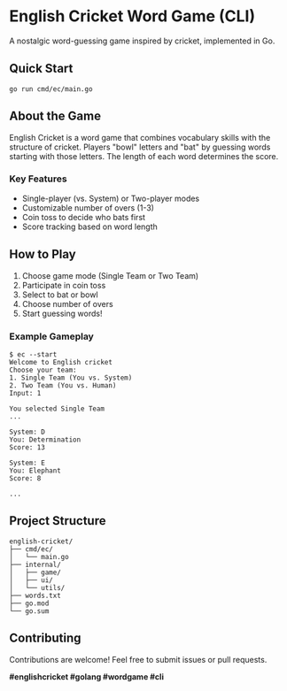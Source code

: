 # English Cricket Word Game (CLI)

A nostalgic word-guessing game inspired by cricket, implemented in Go.

## Quick Start

```
go run cmd/ec/main.go
```

## About the Game

English Cricket is a word game that combines vocabulary skills with the structure of cricket. Players "bowl" letters and "bat" by guessing words starting with those letters. The length of each word determines the score.

### Key Features

- Single-player (vs. System) or Two-player modes
- Customizable number of overs (1-3)
- Coin toss to decide who bats first
- Score tracking based on word length

## How to Play

1. Choose game mode (Single Team or Two Team)
2. Participate in coin toss
3. Select to bat or bowl
4. Choose number of overs
5. Start guessing words!

### Example Gameplay

```
$ ec --start
Welcome to English cricket
Choose your team:
1. Single Team (You vs. System)
2. Two Team (You vs. Human)
Input: 1

You selected Single Team
...

System: D
You: Determination
Score: 13

System: E
You: Elephant
Score: 8

...
```

## Project Structure

```
english-cricket/
├── cmd/ec/
│   └── main.go
├── internal/
│   ├── game/
│   ├── ui/
│   └── utils/
├── words.txt
├── go.mod
└── go.sum
```

## Contributing

Contributions are welcome! Feel free to submit issues or pull requests.

**#englishcricket #golang #wordgame #cli**